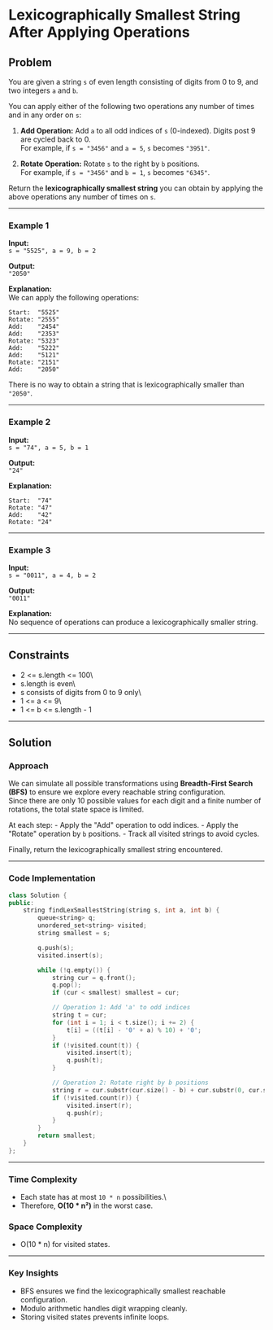 # Lexicographically Smallest String After Applying Operations

## Problem

You are given a string `s` of even length consisting of digits from 0 to
9, and two integers `a` and `b`.

You can apply either of the following two operations any number of times
and in any order on `s`:

1.  **Add Operation:** Add `a` to all odd indices of `s` (0-indexed).
    Digits post 9 are cycled back to 0.\
    For example, if `s = "3456"` and `a = 5`, `s` becomes `"3951"`.

2.  **Rotate Operation:** Rotate `s` to the right by `b` positions.\
    For example, if `s = "3456"` and `b = 1`, `s` becomes `"6345"`.

Return the **lexicographically smallest string** you can obtain by
applying the above operations any number of times on `s`.

------------------------------------------------------------------------

### Example 1

**Input:**\
`s = "5525", a = 9, b = 2`

**Output:**\
`"2050"`

**Explanation:**\
We can apply the following operations:

    Start:  "5525"
    Rotate: "2555"
    Add:    "2454"
    Add:    "2353"
    Rotate: "5323"
    Add:    "5222"
    Add:    "5121"
    Rotate: "2151"
    Add:    "2050"

There is no way to obtain a string that is lexicographically smaller
than `"2050"`.

------------------------------------------------------------------------

### Example 2

**Input:**\
`s = "74", a = 5, b = 1`

**Output:**\
`"24"`

**Explanation:**

    Start:  "74"
    Rotate: "47"
    Add:    "42"
    Rotate: "24"

------------------------------------------------------------------------

### Example 3

**Input:**\
`s = "0011", a = 4, b = 2`

**Output:**\
`"0011"`

**Explanation:**\
No sequence of operations can produce a lexicographically smaller
string.

------------------------------------------------------------------------

## Constraints

-   2 \<= s.length \<= 100\
-   s.length is even\
-   s consists of digits from 0 to 9 only\
-   1 \<= a \<= 9\
-   1 \<= b \<= s.length - 1

------------------------------------------------------------------------

## Solution

### Approach

We can simulate all possible transformations using **Breadth-First
Search (BFS)** to ensure we explore every reachable string
configuration.\
Since there are only 10 possible values for each digit and a finite
number of rotations, the total state space is limited.

At each step: - Apply the "Add" operation to odd indices. - Apply the
"Rotate" operation by `b` positions. - Track all visited strings to
avoid cycles.

Finally, return the lexicographically smallest string encountered.

------------------------------------------------------------------------

### Code Implementation

``` cpp
class Solution {
public:
    string findLexSmallestString(string s, int a, int b) {
        queue<string> q;
        unordered_set<string> visited;
        string smallest = s;

        q.push(s);
        visited.insert(s);

        while (!q.empty()) {
            string cur = q.front();
            q.pop();
            if (cur < smallest) smallest = cur;

            // Operation 1: Add 'a' to odd indices
            string t = cur;
            for (int i = 1; i < t.size(); i += 2) {
                t[i] = ((t[i] - '0' + a) % 10) + '0';
            }
            if (!visited.count(t)) {
                visited.insert(t);
                q.push(t);
            }

            // Operation 2: Rotate right by b positions
            string r = cur.substr(cur.size() - b) + cur.substr(0, cur.size() - b);
            if (!visited.count(r)) {
                visited.insert(r);
                q.push(r);
            }
        }
        return smallest;
    }
};
```

------------------------------------------------------------------------

### Time Complexity

-   Each state has at most `10 * n` possibilities.\
-   Therefore, **O(10 \* n²)** in the worst case.

### Space Complexity

-   O(10 \* n) for visited states.

------------------------------------------------------------------------

### Key Insights

-   BFS ensures we find the lexicographically smallest reachable
    configuration.
-   Modulo arithmetic handles digit wrapping cleanly.
-   Storing visited states prevents infinite loops.
